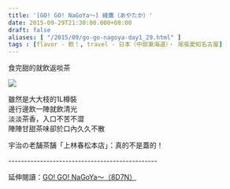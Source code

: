 ```yaml
---
title: '[GO! GO! NaGoYa～] 綾鷹（あやたか）'
date: 2015-09-29T21:30:00.000+08:00
draft: false
aliases: [ "/2015/09/go-go-nagoya-day1_29.html" ]
tags : [flavor - 飲！, travel - 日本（中部東海道）・ 尾張愛知名古屋]
---
```


食完甜的就飲返啖茶  

[![](https://c1.staticflickr.com/1/656/21755815785_4889a66a10_z.jpg)](https://c1.staticflickr.com/1/656/21755815785_4889a66a10_z.jpg)

雖然是大大枝的1L樽裝  
邊行邊飲一陣就飲清光  
淡淡茶香，入口不苦不澀  
陣陣甘甜茶味卻於口內久久不散  
  
宇治の老舗茶舗「上林春松本店」：真的不是蓋的！  
  
\-----------------------------------------------  
  
延伸閱讀：[GO! GO! NaGoYa～（8D7N）](http://www.hidie.net/2015/11/go-go-nagoya8d7n.html)